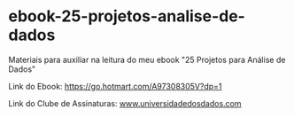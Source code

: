 # ebook-25-projetos-analise-de-dados
Materiais para auxiliar na leitura do meu ebook "25 Projetos para Análise de Dados"

Link do Ebook: https://go.hotmart.com/A97308305V?dp=1

Link do Clube de Assinaturas: www.universidadedosdados.com
